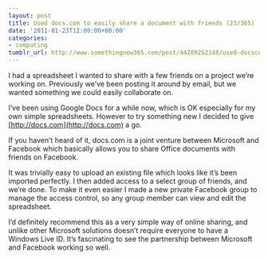 ```yaml
---
layout: post
title: Used docs.com to easily share a document with friends (23/365)
date: '2011-01-23T12:00:00+00:00'
categories:
- computing
tumblr_url: http://www.somethingnew365.com/post/44289252148/used-docscom-to-easily-share-a-document-with
---
```

I had a spreadsheet I wanted to share with a few friends on a project we’re working on. Previously we’ve been posting it around by email, but we wanted something we could easily collaborate on.

I’ve been using Google Docs for a while now, which is OK especially for my own simple spreadsheets. However to try something new I decided to give [http://docs.com](http://docs.com) a go.

If you haven’t heard of it, docs.com is a joint venture between Microsoft and Facebook which basically allows you to share Office documents with friends on Facebook. 

It was trivially easy to upload an existing file which looks like it’s been imported perfectly. I then added access to a select group of friends, and we’re done. To make it even easier I made a new private Facebook group to manage the access control, so any group member can view and edit the spreadsheet.

I’d definitely recommend this as a very simple way of online sharing, and unlike other Microsoft solutions doesn’t require everyone to have a Windows Live ID. It’s fascinating to see the partnership between Microsoft and Facebook working so well.
